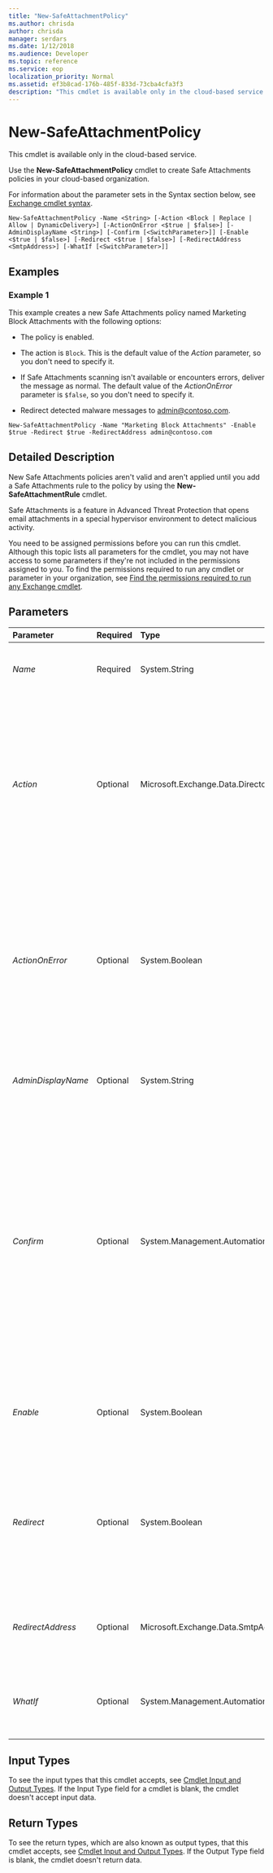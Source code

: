 ```yaml
---
title: "New-SafeAttachmentPolicy"
ms.author: chrisda
author: chrisda
manager: serdars
ms.date: 1/12/2018
ms.audience: Developer
ms.topic: reference
ms.service: eop
localization_priority: Normal
ms.assetid: ef3b8cad-176b-485f-833d-73cba4cfa3f3
description: "This cmdlet is available only in the cloud-based service."
---
```


# New-SafeAttachmentPolicy

This cmdlet is available only in the cloud-based service. 
  
Use the **New-SafeAttachmentPolicy** cmdlet to create Safe Attachments policies in your cloud-based organization.
  
For information about the parameter sets in the Syntax section below, see [Exchange cmdlet syntax](https://technet.microsoft.com/library/bb123552.aspx). 
  
```
New-SafeAttachmentPolicy -Name <String> [-Action <Block | Replace | Allow | DynamicDelivery>] [-ActionOnError <$true | $false>] [-AdminDisplayName <String>] [-Confirm [<SwitchParameter>]] [-Enable <$true | $false>] [-Redirect <$true | $false>] [-RedirectAddress <SmtpAddress>] [-WhatIf [<SwitchParameter>]]

```

## Examples
<a name="Examples"> </a>

### Example 1

This example creates a new Safe Attachments policy named Marketing Block Attachments with the following options:
  
- The policy is enabled.
    
- The action is  `Block`. This is the default value of the  _Action_ parameter, so you don't need to specify it.
    
- If Safe Attachments scanning isn't available or encounters errors, deliver the message as normal. The default value of the  _ActionOnError_ parameter is `$false`, so you don't need to specify it.
    
- Redirect detected malware messages to admin@contoso.com.
    
```
New-SafeAttachmentPolicy -Name "Marketing Block Attachments" -Enable $true -Redirect $true -RedirectAddress admin@contoso.com
```

## Detailed Description
<a name="DetailedDescription"> </a>

New Safe Attachments policies aren't valid and aren't applied until you add a Safe Attachments rule to the policy by using the **New-SafeAttachmentRule** cmdlet.
  
Safe Attachments is a feature in Advanced Threat Protection that opens email attachments in a special hypervisor environment to detect malicious activity. 
  
You need to be assigned permissions before you can run this cmdlet. Although this topic lists all parameters for the cmdlet, you may not have access to some parameters if they're not included in the permissions assigned to you. To find the permissions required to run any cmdlet or parameter in your organization, see [Find the permissions required to run any Exchange cmdlet](https://technet.microsoft.com/library/mt432940.aspx). 
  
## Parameters
<a name="DetailedDescription"> </a>

|**Parameter**|**Required**|**Type**|**Description**|
|:-----|:-----|:-----|:-----|
| _Name_ <br/> |Required  <br/> |System.String  <br/> |The  _Name_ parameter specifies a unique name for the Safe Attachments policy. If the value contains spaces, enclose the value in quotation marks ("). <br/> |
| _Action_ <br/> |Optional  <br/> |Microsoft.Exchange.Data.Directory.SystemConfiguration.SafeAttachmentAction  <br/> | The _Action_parameter specifies the action for the Safe Attachments policy. Valid values are:  <br/>  `Allow`: Deliver the email message, including the malware attachment.  <br/>  `Block`: Block the email message that contains the malware attachment. This is the default value.  <br/>  `Replace`: Deliver the email message, but remove the malware attachment and replace it with warning text.  <br/>  The results of all actions are available in message trace. <br/> |
| _ActionOnError_ <br/> |Optional  <br/> |System.Boolean  <br/> | The _ActionOnError_ parameter specifies the error handling option for Safe Attachments scanning (what to do if scanning times out or an error occurs). Valid values are: <br/>  `$true`: The action specified by the  _Action_ parameter is applied to messages even when the attachments aren't successfully scanned. <br/>  `$false`: The action specified by the  _Action_ parameter isn't applied to messages when the attachments aren't successfully scanned. This is the default value. <br/> |
| _AdminDisplayName_ <br/> |Optional  <br/> |System.String  <br/> |The  _AdminDisplayName_parameter specifies a description for the policy. If the value contains spaces, enclose the value in quotation marks (").  <br/> |
| _Confirm_ <br/> |Optional  <br/> |System.Management.Automation.SwitchParameter  <br/> | The _Confirm_ switch specifies whether to show or hide the confirmation prompt. How this switch affects the cmdlet depends on if the cmdlet requires confirmation before proceeding. <br/>  Destructive cmdlets (for example, **Remove-\*** cmdlets) have a built-in pause that forces you to acknowledge the command before proceeding. For these cmdlets, you can skip the confirmation prompt by using this exact syntax: `-Confirm:$false`.  <br/>  Most other cmdlets (for example, **New-\*** and **Set-\*** cmdlets) don't have a built-in pause. For these cmdlets, specifying the _Confirm_ switch without a value introduces a pause that forces you acknowledge the command before proceeding. <br/> |
| _Enable_ <br/> |Optional  <br/> |System.Boolean  <br/> | This parameter specifies whether the rule or policy is enabled. Valid values are: <br/>  `$true`: The rule or policy is enabled.  <br/>  `$false`: The rule or policy is disabled.  <br/>  The default value is `$false`.  <br/> |
| _Redirect_ <br/> |Optional  <br/> |System.Boolean  <br/> | The _Redirect_ parameter specifies whether to send detected malware attachments to another email address. Valid values are: <br/>  `$true`: Malware attachments are sent to the email address specified by the  _RedirectAddress_ parameter. <br/>  `$false`: Malware attachments aren't sent to another email address. This is the default value.  <br/> |
| _RedirectAddress_ <br/> |Optional  <br/> |Microsoft.Exchange.Data.SmtpAddress  <br/> |The  _RedirectAddress_parameter specifies the email address where detected malware attachments are sent when the  _Redirect_ parameter is set to the value `$true`.  <br/> |
| _WhatIf_ <br/> |Optional  <br/> |System.Management.Automation.SwitchParameter  <br/> |The  _WhatIf_ switch simulates the actions of the command. You can use this switch to view the changes that would occur without actually applying those changes. You don't need to specify a value with this switch. <br/> |
   
## Input Types
<a name="InputTypes"> </a>

To see the input types that this cmdlet accepts, see [Cmdlet Input and Output Types](http://go.microsoft.com/fwlink/p/?linkId=616387). If the Input Type field for a cmdlet is blank, the cmdlet doesn't accept input data. 
  
## Return Types
<a name="ReturnTypes"> </a>

To see the return types, which are also known as output types, that this cmdlet accepts, see [Cmdlet Input and Output Types](http://go.microsoft.com/fwlink/p/?linkId=616387). If the Output Type field is blank, the cmdlet doesn't return data. 
  

